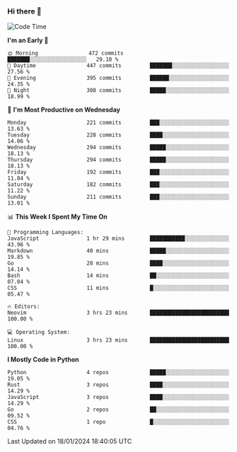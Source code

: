 ### Hi there 👋
<!--START_SECTION:waka-->
![Code Time](http://img.shields.io/badge/Code%20Time-218%20hrs%2018%20mins-blue)

**I'm an Early 🐤** 

```text
🌞 Morning                472 commits         ███████░░░░░░░░░░░░░░░░░░   29.10 % 
🌆 Daytime                447 commits         ███████░░░░░░░░░░░░░░░░░░   27.56 % 
🌃 Evening                395 commits         ██████░░░░░░░░░░░░░░░░░░░   24.35 % 
🌙 Night                  308 commits         █████░░░░░░░░░░░░░░░░░░░░   18.99 % 
```
📅 **I'm Most Productive on Wednesday** 

```text
Monday                   221 commits         ███░░░░░░░░░░░░░░░░░░░░░░   13.63 % 
Tuesday                  228 commits         ████░░░░░░░░░░░░░░░░░░░░░   14.06 % 
Wednesday                294 commits         █████░░░░░░░░░░░░░░░░░░░░   18.13 % 
Thursday                 294 commits         █████░░░░░░░░░░░░░░░░░░░░   18.13 % 
Friday                   192 commits         ███░░░░░░░░░░░░░░░░░░░░░░   11.84 % 
Saturday                 182 commits         ███░░░░░░░░░░░░░░░░░░░░░░   11.22 % 
Sunday                   211 commits         ███░░░░░░░░░░░░░░░░░░░░░░   13.01 % 
```


📊 **This Week I Spent My Time On** 

```text
💬 Programming Languages: 
JavaScript               1 hr 29 mins        ███████████░░░░░░░░░░░░░░   43.96 % 
Markdown                 40 mins             █████░░░░░░░░░░░░░░░░░░░░   19.85 % 
Go                       28 mins             ████░░░░░░░░░░░░░░░░░░░░░   14.14 % 
Bash                     14 mins             ██░░░░░░░░░░░░░░░░░░░░░░░   07.04 % 
CSS                      11 mins             █░░░░░░░░░░░░░░░░░░░░░░░░   05.47 % 

🔥 Editors: 
Neovim                   3 hrs 23 mins       █████████████████████████   100.00 % 

💻 Operating System: 
Linux                    3 hrs 23 mins       █████████████████████████   100.00 % 
```

**I Mostly Code in Python** 

```text
Python                   4 repos             █████░░░░░░░░░░░░░░░░░░░░   19.05 % 
Rust                     3 repos             ████░░░░░░░░░░░░░░░░░░░░░   14.29 % 
JavaScript               3 repos             ████░░░░░░░░░░░░░░░░░░░░░   14.29 % 
Go                       2 repos             ██░░░░░░░░░░░░░░░░░░░░░░░   09.52 % 
CSS                      1 repo              █░░░░░░░░░░░░░░░░░░░░░░░░   04.76 % 
```




 Last Updated on 18/01/2024 18:40:05 UTC
<!--END_SECTION:waka-->

<!--
**YoganshSharma/YoganshSharma** is a ✨ _special_ ✨ repository because its `README.md` (this file) appears on your GitHub profile.

Here are some ideas to get you started:

- 🔭 I’m currently working on ...
- 🌱 I’m currently learning ...
- 👯 I’m looking to collaborate on ...
- 🤔 I’m looking for help with ...
- 💬 Ask me about ...
- 📫 How to reach me: ...
- 😄 Pronouns: ...
- ⚡ Fun fact: ...
-->
